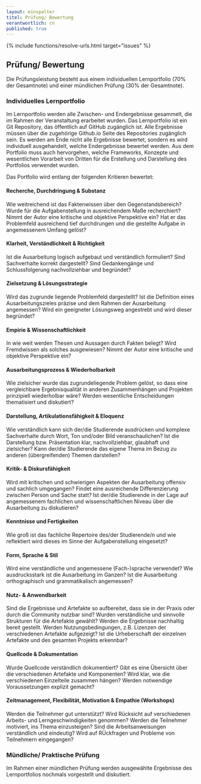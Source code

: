 ```yaml
---
layout: einspalter
titel: Prüfung/ Bewertung
verantwortlich: cn
published: true
---
```


{% include functions/resolve-urls.html target="issues" %}

## Prüfung/ Bewertung

Die Prüfungsleistung besteht aus einem individuellen Lernportfolio (70% der Gesamtnote) und einer mündlichen Prüfung (30% der Gesamtnote).

### Individuelles Lernportfolio

Im Lernportfolio werden alle Zwischen- und Endergebnisse gesammelt, die im Rahmen der Veranstaltung erarbeitet wurden. Das Lernportfolio ist ein Git Repository, das öffentlich auf GitHub zugänglich ist. Alle Ergebnisse müssen über die zugehörige Github.io Seite des Repositories zugänglich sein. Es werden am Ende nicht alle Ergebnisse bewertet, sondern es wird individuell ausgehandelt, welche Endergebnisse bewertet werden. Aus dem Portfolio muss auch hervorgehen, welche Frameworks, Konzepte und wesentlichen Vorarbeit von Dritten für die Erstellung und Darstellung des Portfolios verwendet wurden. 

Das Portfolio wird entlang der folgenden Kritieren bewertet:

#### Recherche, Durchdringung & Substanz
Wie weitreichend ist das Faktenwissen über den Gegenstandsbereich? Wurde für die Aufgabenstellung in ausreichendem Maße recherchiert? Nimmt der Autor eine kritische und objektive Perspektive ein? Hat er das Problemfeld ausreichend tief durchdrungen und die gestellte Aufgabe in angemessenem Umfang gelöst?

#### Klarheit, Verständlichkeit & Richtigkeit
Ist die Ausarbeitung logisch aufgebaut und verständlich formuliert? Sind Sachverhalte korrekt dargestellt? Sind Gedankengänge und Schlussfolgerung nachvollziehbar und begründet?

#### Zielsetzung & Lösungsstrategie
Wird das zugrunde liegende Problemfeld dargestellt? Ist die Definition eines Ausarbeitungszieles präzise und dem Rahmen der Ausarbeitung angemessen? Wird ein geeigneter Lösungsweg angestrebt und wird dieser begründet?

#### Empirie & Wissenschaftlichkeit
In wie weit werden Thesen und Aussagen durch Fakten belegt? Wird Fremdwissen als solches ausgewiesen? Nimmt der Autor eine kritische und objektive Perspektive ein?

#### Ausarbeitungsprozess & Wiederholbarkeit
Wie zielsicher wurde das zugrundeliegende Problem gelöst, so dass eine vergleichbare Ergebnisqualität in anderen Zusammenhängen und Projekten prinzipiell wiederholbar wäre? Werden wesentliche Entscheidungen thematisiert und diskutiert?

#### Darstellung, Artikulationsfähigkeit & Eloquenz
Wie verständlich kann sich der/die Studierende ausdrücken und komplexe Sachverhalte durch Wort, Ton und/oder Bild veranschaulichen? Ist die Darstellung bzw. Präsentation klar, nachvollziehbar, glaubhaft und zielsicher? Kann der/die Studierende das eigene Thema im Bezug zu anderen (übergreifenden) Themen darstellen?

#### Kritik- & Diskursfähigkeit
Wird mit kritischen und schwierigen Aspekten der Ausarbeitung offensiv und sachlich umgegangen? Findet eine ausreichende Differenzierung zwischen Person und Sache statt? Ist der/die Studierende in der Lage auf angemessenem fachlichen und wissenschaftlichen Niveau über die Ausarbeitung zu diskutieren?

#### Kenntnisse und Fertigkeiten
Wie groß ist das fachliche Repertoire des/der Studierende/n und wie reflektiert wird dieses im Sinne der Aufgabenstellung eingesetzt? 

#### Form, Sprache & Stil
Wird eine verständliche und angemessene (Fach-)sprache verwendet? Wie ausdrucksstark ist die Ausarbeitung im Ganzen? Ist die Ausarbeitung orthographisch und grammatikalisch angemessen?

#### Nutz- & Anwendbarkeit
Sind die Ergebnisse und Artefakte so aufbereitet, dass sie in der Praxis oder durch die Community nutzbar sind? Wurden verständliche und sinnvolle Strukturen für die Artefakte gewählt? Werden die Ergebnisse nachhaltig bereit gestellt. Werden Nutzungsbedingungen, z.B. Lizenzen der verschiedenen Artefakte aufgezeigt? Ist die Urheberschaft der einzelnen Artefakte und des gesamten Projekts erkennbar?

#### Quellcode & Dokumentation
Wurde Quellcode verständlich dokumentiert? Gibt es eine Übersicht über die verschiedenen Artefakte und Komponenten? Wird klar, wie die verschiedenen Einzelteile zusammen hängen? Werden notwendige Voraussetzungen explizit gemacht?

#### Zeitmanagement, Flexibilität, Motivation & Empathie (Workshops)
Werden die Teilnehmer gut unterstützt? Wird Rücksicht auf verschiedenen Arbeits- und Lerngeschwindigkeiten genommen? Werden die Teilnehmer motiviert, ins Thema einzusteigen? Sind die Arbeitsanweisungen verständlich und eindeutig? Wird auf RÜckfragen und Probleme von Teilnehmern eingegangen?

### Mündliche/ Praktische Prüfung
Im Rahmen einer mündlichen Prüfung werden ausgewählte Ergebnisse des Lernportfolios nochmals vorgestellt und diskutiert. 





